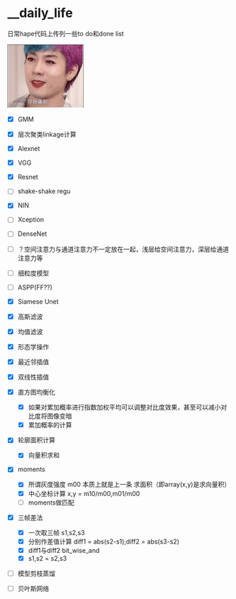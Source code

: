 # __daily_life
日常hape代码上传列一些to do和done list







![格式工厂startup](./README.assets/格式工厂startup.jpg)



- [x] GMM

- [x] 层次聚类linkage计算

- [x] Alexnet  

- [x] VGG   

- [x] Resnet

- [ ] shake-shake regu

- [x] NIN

- [ ] Xception

- [ ] DenseNet

- [ ] ？空间注意力与通道注意力不一定放在一起，浅层给空间注意力，深层给通道注意力等

- [ ] 细粒度模型

- [ ] ASPP(FF??)

- [x] Siamese Unet

- [x] 高斯滤波

- [x] 均值滤波

- [x] 形态学操作

- [x] 最近邻插值

- [x] 双线性插值

- [x] 直方图均衡化

  - [x] 如果对累加概率进行指数加权平均可以调整对比度效果，甚至可以减小对比度将图像变暗
  - [x] 累加概率的计算

- [x] 轮廓面积计算

  - [x] 向量积求和

- [x] moments

  - [x] 所谓灰度强度 m00 本质上就是上一条 求面积（即array(x,y)是求向量积）
  - [x] 中心坐标计算 x,y = m10/m00,m01/m00
  - [ ] moments做匹配

- [x] 三帧差法

  - [x] 一次取三帧 s1,s2,s3
  - [x] 分别作差值计算 diff1 = abs(s2-s1);diff2 = abs(s3-s2)
  - [x] diff1与diff2 bit_wise_and
  - [x] s1,s2 = s2,s3

- [ ] 模型剪枝蒸馏

- [ ] 贝叶斯网络

  









